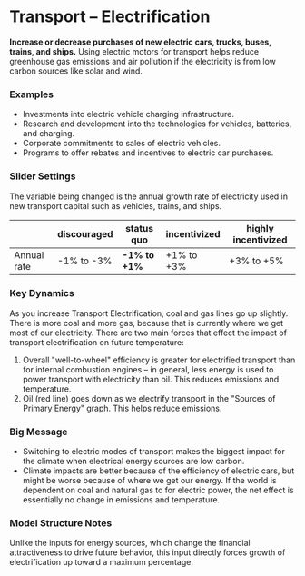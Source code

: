 # Transport – Electrification

**Increase or decrease purchases of new electric cars, trucks, buses, trains, and ships.** Using electric motors for transport helps reduce greenhouse gas emissions and air pollution if the electricity is from low carbon sources like solar and wind.

### Examples

- Investments into electric vehicle charging infrastructure.
- Research and development into the technologies for vehicles, batteries, and charging.
- Corporate commitments to sales of electric vehicles.
- Programs to offer rebates and incentives to electric car purchases.

### Slider Settings

The variable being changed is the annual growth rate of electricity used in new transport capital such as vehicles, trains, and ships.

|   | discouraged | **status quo** | incentivized | highly incentivized |
| --- | --- | --- | --- | --- |
| Annual rate | -1% to -3% | **-1% to +1%** | +1% to +3% | +3% to +5% |

### Key Dynamics

As you increase Transport Electrification, coal and gas lines go up slightly.  There is more coal and more gas, because that is currently where we get most of our electricity.  There are two main forces that effect the impact of transport electrification on future temperature:

1. Overall "well-to-wheel" efficiency is greater for electrified transport than for internal combustion engines – in general, less energy is used to power transport with electricity than oil. This reduces emissions and temperature.
2. Oil (red line) goes down as we electrify transport in the "Sources of Primary Energy" graph. This helps reduce emissions.

### Big Message

- Switching to electric modes of transport makes the biggest impact for the climate when electrical energy sources are low carbon.
- Climate impacts are better because of the efficiency of electric cars, but might be worse because of where we get our energy. If the world is dependent on coal and natural gas to for electric power, the net effect is essentially no change in emissions and temperature.

### Model Structure Notes

Unlike the inputs for energy sources, which change the financial attractiveness to drive future behavior, this input directly forces growth of electrification up toward a maximum percentage.

